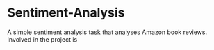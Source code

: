 # Sentiment-Analysis
A simple sentiment analysis task that analyses Amazon book reviews. Involved in the project is 
